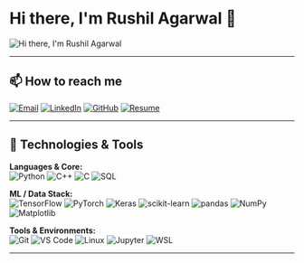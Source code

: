# Hi there, I'm Rushil Agarwal 👋

![Hi there, I'm Rushil Agarwal](https://readme-typing-svg.demolab.com?font=Fira+Code&size=32&duration=3800&pause=2000&color=00F5D4&center=true&vCenter=true&width=1600&lines=Hey+there!+I'm+Rushil+Agarwal;Exploring+AI%2FML+and+building+projects.;3rd+Year+Engineering+Student+at+ABVIIITM;Passionate+about+data%2C+code%2C+and+innovation.🚀)

---

## 📫 How to reach me
[![Email](https://skillicons.dev/icons?i=gmail&theme=dark)](mailto:rushilbti@gmail.com)
[![LinkedIn](https://skillicons.dev/icons?i=linkedin&theme=dark)](https://www.linkedin.com/in/rushil-agarwal-86b519298/)
[![GitHub](https://skillicons.dev/icons?i=github&theme=dark)](https://github.com/rushil-agarwal)
[![Resume](https://cdn.jsdelivr.net/gh/simple-icons/simple-icons/icons/google-drive.svg)](https://drive.google.com/file/d/1-RGneUUcum_rkX2dRk6ykH6PHQcYgps_/view?usp=sharing)


---

## 🔧 Technologies & Tools

**Languages & Core:**  
![Python](https://skillicons.dev/icons?i=py&theme=dark) ![C++](https://skillicons.dev/icons?i=cpp&theme=dark) ![C](https://skillicons.dev/icons?i=c&theme=dark) ![SQL](https://skillicons.dev/icons?i=mysql&theme=dark)

**ML / Data Stack:**  
![TensorFlow](https://skillicons.dev/icons?i=tensorflow&theme=dark) ![PyTorch](https://skillicons.dev/icons?i=pytorch&theme=dark) ![Keras](https://img.shields.io/badge/Keras-D00000?style=flat&logo=keras&logoColor=white) ![scikit-learn](https://img.shields.io/badge/scikit--learn-F7931E?style=flat&logo=scikit-learn&logoColor=white) ![pandas](https://img.shields.io/badge/pandas-150458?style=flat&logo=pandas&logoColor=white) ![NumPy](https://img.shields.io/badge/NumPy-013243?style=flat&logo=numpy&logoColor=white) ![Matplotlib](https://img.shields.io/badge/matplotlib-004C99?style=flat&logo=matplotlib&logoColor=white)

**Tools & Environments:**  
![Git](https://skillicons.dev/icons?i=git&theme=dark) ![VS Code](https://skillicons.dev/icons?i=vscode&theme=dark) ![Linux](https://skillicons.dev/icons?i=linux&theme=dark) ![Jupyter](https://img.shields.io/badge/Jupyter-F37626?style=flat&logo=jupyter&logoColor=white) ![WSL](https://img.shields.io/badge/WSL-2D2D2D?style=flat)

---

